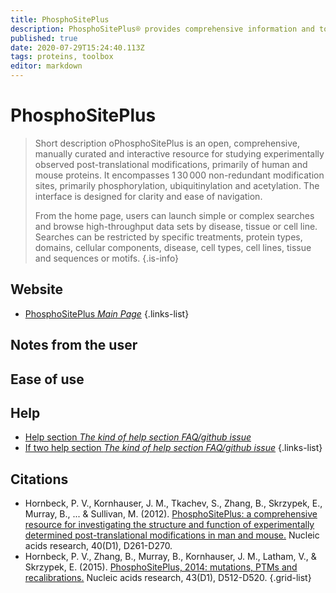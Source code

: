 ```yaml
---
title: PhosphoSitePlus
description: PhosphoSitePlus® provides comprehensive information and tools for the study of protein post-translational modifications (PTMs) including phosphorylation, acetylation, and more.
published: true
date: 2020-07-29T15:24:40.113Z
tags: proteins, toolbox
editor: markdown
---
```


# PhosphoSitePlus

> Short description oPhosphoSitePlus is an open, comprehensive, manually curated and interactive resource for studying experimentally observed post-translational modifications, primarily of human and mouse proteins. It encompasses 1 30 000 non-redundant modification sites, primarily phosphorylation, ubiquitinylation and acetylation. The interface is designed for clarity and ease of navigation. 
>
> From the home page, users can launch simple or complex searches and browse high-throughput data sets by disease, tissue or cell line. Searches can be restricted by specific treatments, protein types, domains, cellular components, disease, cell types, cell lines, tissue and sequences or motifs. 
{.is-info}

 

## Website 

- [PhosphoSitePlus *Main Page*](https://www.phosphosite.org/homeAction)
 {.links-list}


## Notes from the user
 

## Ease of use

## Help

- [Help section *The kind of help section FAQ/github issue*](https://url_of_the_help_page)
- [If two help section *The kind of help section FAQ/github issue*](https://url_of_the_help_page)
{.links-list}


## Citations

- Hornbeck, P. V., Kornhauser, J. M., Tkachev, S., Zhang, B., Skrzypek, E., Murray, B., ... & Sullivan, M. (2012). [PhosphoSitePlus: a comprehensive resource for investigating the structure and function of experimentally determined post-translational modifications in man and mouse.](https://academic.oup.com/nar/article/40/D1/D261/2903142) Nucleic acids research, 40(D1), D261-D270.
- Hornbeck, P. V., Zhang, B., Murray, B., Kornhauser, J. M., Latham, V., & Skrzypek, E. (2015). [PhosphoSitePlus, 2014: mutations, PTMs and recalibrations.](https://academic.oup.com/nar/article/43/D1/D512/2439467) Nucleic acids research, 43(D1), D512-D520.
{.grid-list}
